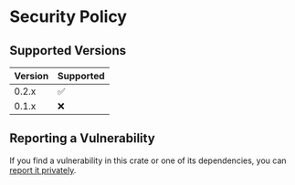 # Security Policy

## Supported Versions

| Version  | Supported  |
|----------|------------|
| 0.2.x    | ✅          |
| 0.1.x    | ❌          |

## Reporting a Vulnerability

If you find a vulnerability in this crate or one of its dependencies, you can [report it privately](https://github.com/clechasseur/pokerust/security/advisories/new).
